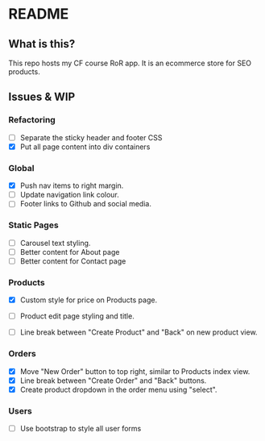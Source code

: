 # README

## What is this?

This repo hosts my CF course RoR app. It is an ecommerce store for SEO products.

## Issues & WIP

### Refactoring

- [ ] Separate the sticky header and footer CSS
- [x] Put all page content into div containers

### Global

- [x] Push nav items to right margin.
- [ ] Update navigation link colour.
- [ ] Footer links to Github and social media.

### Static Pages

- [ ] Carousel text styling.
- [ ] Better content for About page
- [ ] Better content for Contact page

### Products

- [x] Custom style for price on Products page.
- [ ] Product edit page styling and title.
- [ ] Line break between "Create Product" and "Back" on new product view.


### Orders

- [x] Move "New Order" button to top right, similar to Products index view.
- [x] Line break between "Create Order" and "Back" buttons.
- [x] Create product dropdown in the order menu using "select".

### Users

- [ ] Use bootstrap to style all user forms